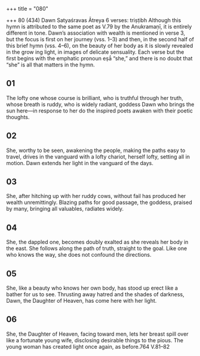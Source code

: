 +++
title = "080"

+++
80 (434)
Dawn
Satyaśravas Ātreya
6 verses: triṣṭibh
Although this hymn is attributed to the same poet as V.79 by the Anukramaṇī, it is  entirely different in tone. Dawn’s association with wealth is mentioned in verse 3,  but the focus is first on her journey (vss. 1–3) and then, in the second half of this  brief hymn (vss. 4–6), on the beauty of her body as it is slowly revealed in the grow
ing light, in images of delicate sensuality.
Each verse but the first begins with the emphatic pronoun eṣā́ “she,” and there is  no doubt that “she” is all that matters in the hymn.
## 01
The lofty one whose course is brilliant, who is truthful through her truth,  whose breath is ruddy, who is widely radiant,
goddess Dawn who brings the sun here—in response to her do the
inspired poets awaken with their poetic thoughts.
## 02
She, worthy to be seen, awakening the people, making the paths easy to  travel, drives in the vanguard
with a lofty chariot, herself lofty, setting all in motion. Dawn extends her  light in the vanguard of the days.
## 03
She, after hitching up with her ruddy cows, without fail has produced her  wealth unremittingly.
Blazing paths for good passage, the goddess, praised by many, bringing  all valuables, radiates widely.
## 04
She, the dappled one, becomes doubly exalted as she reveals her body in  the east.
She follows along the path of truth, straight to the goal. Like one who  knows the way, she does not confound the directions.
## 05
She, like a beauty who knows her own body, has stood up erect like a  bather for us to see.
Thrusting away hatred and the shades of darkness, Dawn, the Daughter  of Heaven, has come here with her light.
## 06
She, the Daughter of Heaven, facing toward men, lets her breast spill  over like a fortunate young wife,
disclosing desirable things to the pious. The young woman has created  light once again, as before.764 V.81–82